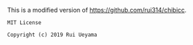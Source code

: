 This is a modified version of https://github.com/rui314/chibicc.

```
MIT License

Copyright (c) 2019 Rui Ueyama
```
